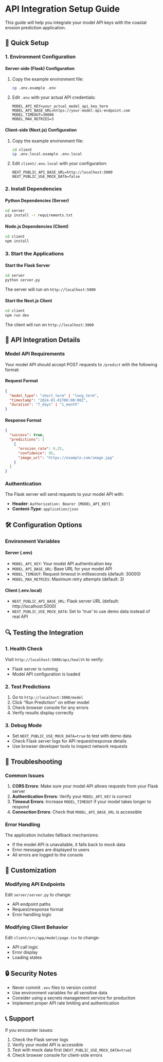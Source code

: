 # API Integration Setup Guide

This guide will help you integrate your model API keys with the coastal erosion prediction application.

## 🚀 Quick Setup

### 1. Environment Configuration

#### Server-side (Flask) Configuration
1. Copy the example environment file:
   ```bash
   cp .env.example .env
   ```

2. Edit `.env` with your actual API credentials:
   ```env
   MODEL_API_KEY=your_actual_model_api_key_here
   MODEL_API_BASE_URL=https://your-model-api-endpoint.com
   MODEL_TIMEOUT=30000
   MODEL_MAX_RETRIES=3
   ```

#### Client-side (Next.js) Configuration
1. Copy the example environment file:
   ```bash
   cd client
   cp .env.local.example .env.local
   ```

2. Edit `client/.env.local` with your configuration:
   ```env
   NEXT_PUBLIC_API_BASE_URL=http://localhost:5000
   NEXT_PUBLIC_USE_MOCK_DATA=false
   ```

### 2. Install Dependencies

#### Python Dependencies (Server)
```bash
cd server
pip install -r requirements.txt
```

#### Node.js Dependencies (Client)
```bash
cd client
npm install
```

### 3. Start the Applications

#### Start the Flask Server
```bash
cd server
python server.py
```
The server will run on `http://localhost:5000`

#### Start the Next.js Client
```bash
cd client
npm run dev
```
The client will run on `http://localhost:3000`

## 🔧 API Integration Details

### Model API Requirements

Your model API should accept POST requests to `/predict` with the following format:

#### Request Format
```json
{
  "model_type": "short_term" | "long_term",
  "timestamp": "2024-01-01T00:00:00Z",
  "duration": "7_days" | "1_month"
}
```

#### Response Format
```json
{
  "success": true,
  "predictions": [
    {
      "erosion_rate": 0.25,
      "confidence": 95,
      "image_url": "https://example.com/image.jpg"
    }
  ]
}
```

### Authentication

The Flask server will send requests to your model API with:
- **Header**: `Authorization: Bearer {MODEL_API_KEY}`
- **Content-Type**: `application/json`

## 🛠️ Configuration Options

### Environment Variables

#### Server (.env)
- `MODEL_API_KEY`: Your model API authentication key
- `MODEL_API_BASE_URL`: Base URL for your model API
- `MODEL_TIMEOUT`: Request timeout in milliseconds (default: 30000)
- `MODEL_MAX_RETRIES`: Maximum retry attempts (default: 3)

#### Client (.env.local)
- `NEXT_PUBLIC_API_BASE_URL`: Flask server URL (default: http://localhost:5000)
- `NEXT_PUBLIC_USE_MOCK_DATA`: Set to 'true' to use demo data instead of real API

## 🔍 Testing the Integration

### 1. Health Check
Visit `http://localhost:5000/api/health` to verify:
- Flask server is running
- Model API configuration is loaded

### 2. Test Predictions
1. Go to `http://localhost:3000/model`
2. Click "Run Prediction" on either model
3. Check browser console for any errors
4. Verify results display correctly

### 3. Debug Mode
- Set `NEXT_PUBLIC_USE_MOCK_DATA=true` to test with demo data
- Check Flask server logs for API request/response details
- Use browser developer tools to inspect network requests

## 🚨 Troubleshooting

### Common Issues

1. **CORS Errors**: Make sure your model API allows requests from your Flask server
2. **Authentication Errors**: Verify your `MODEL_API_KEY` is correct
3. **Timeout Errors**: Increase `MODEL_TIMEOUT` if your model takes longer to respond
4. **Connection Errors**: Check that `MODEL_API_BASE_URL` is accessible

### Error Handling

The application includes fallback mechanisms:
- If the model API is unavailable, it falls back to mock data
- Error messages are displayed to users
- All errors are logged to the console

## 📝 Customization

### Modifying API Endpoints

Edit `server/server.py` to change:
- API endpoint paths
- Request/response format
- Error handling logic

### Modifying Client Behavior

Edit `client/src/app/model/page.tsx` to change:
- API call logic
- Error display
- Loading states

## 🔒 Security Notes

- Never commit `.env` files to version control
- Use environment variables for all sensitive data
- Consider using a secrets management service for production
- Implement proper API rate limiting and authentication

## 📞 Support

If you encounter issues:
1. Check the Flask server logs
2. Verify your model API is accessible
3. Test with mock data first (`NEXT_PUBLIC_USE_MOCK_DATA=true`)
4. Check browser console for client-side errors
